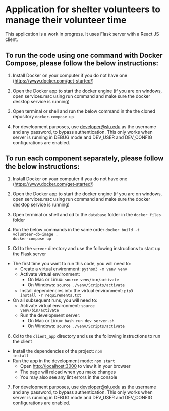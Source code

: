 # Application for shelter volunteers to manage their volunteer time

This application is a work in progress. It uses Flask server with a React JS client.


## To run the code using one command with Docker Compose, please follow the below instructions:

1. Install Docker on your computer if you do not have one (https://www.docker.com/get-started/)

2. Open the Docker app to start the docker engine (if you are on windows, open services.msc using run command and make sure the docker desktop service is running)

3. Open terminal or shell and run the below command in the the cloned repository
<code>docker-compose up</code>

4. For development purposes, use developer@slu.edu as the username and any password, to bypass authentication. This only works when server is running in DEBUG mode and DEV_USER and DEV_CONFIG configurations are enabled.

## To run each component separately, please follow the below instructions:

1. Install Docker on your computer if you do not have one (https://www.docker.com/get-started/)

2. Open the Docker app to start the docker engine (if you are on windows, open services.msc using run command and make sure the docker desktop service is running)
   
3. Open terminal or shell and cd to the <code>database</code> folder in the <code>docker_files</code> folder
   
4. Run the below commands in the same order 
<code>docker build -t volunteer-db-image .</code>  
<code>docker-compose up</code>

5. Cd to the <code>server</code> directory and use the following instructions to start up the Flask server
* The first time you want to run this code, you will need to:
   <br>
    + Create a virtual environment: <code>python3 -m venv venv</code>
    + Activate virtual environment: 
      * On Mac or Linux: <code>source venv/bin/activate</code>
      * On Windows: <code>source ./venv/Scripts/activate</code>
    + Install dependencies into the virtual environment: <code>pip3 install -r requirements.txt</code>
* On all subsequent runs, you will need to:
    <br>
    + Activate virtual environment: <code>source venv/bin/activate</code>
    + Run the development server:
        * On Mac or Linux: <code>bash run_dev_server.sh</code>
        * On Windows: <code>source ./venv/Scripts/activate</code>
  
6. Cd to the <code>client_app</code> directory and use the following instructions to run the client
  + Install the dependencies of the project: <code>npm install</code>
  + Run the app in the development mode: <code>npm start</code>
    * Open [http://localhost:3000](http://localhost:3000) to view it in your browser
    * The page will reload when you make changes
    * You may also see any lint errors in the console
    
7. For development purposes, use developer@slu.edu as the username and any password, to bypass authentication. This only works when server is running in DEBUG mode and DEV_USER and DEV_CONFIG configurations are enabled.
